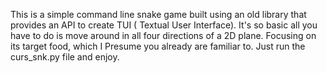 This is a simple command line snake game built using an old library that provides an API to create TUI ( Textual User Interface). It's so basic all you have to do is move around in all four directions of a 2D plane. Focusing on its target food, which I Presume you already are familiar to. Just run the curs_snk.py file and enjoy.